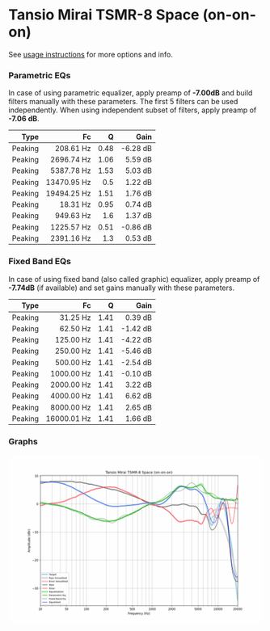 # Tansio Mirai TSMR-8 Space (on-on-on)
See [usage instructions](https://github.com/jaakkopasanen/AutoEq#usage) for more options and info.

### Parametric EQs
In case of using parametric equalizer, apply preamp of **-7.00dB** and build filters manually
with these parameters. The first 5 filters can be used independently.
When using independent subset of filters, apply preamp of **-7.06 dB**.

| Type    | Fc          |    Q | Gain     |
|--------:|------------:|-----:|---------:|
| Peaking | 208.61 Hz   | 0.48 | -6.28 dB |
| Peaking | 2696.74 Hz  | 1.06 | 5.59 dB  |
| Peaking | 5387.78 Hz  | 1.53 | 5.03 dB  |
| Peaking | 13470.95 Hz | 0.5  | 1.22 dB  |
| Peaking | 19494.25 Hz | 1.51 | 1.76 dB  |
| Peaking | 18.31 Hz    | 0.95 | 0.74 dB  |
| Peaking | 949.63 Hz   | 1.6  | 1.37 dB  |
| Peaking | 1225.57 Hz  | 0.51 | -0.86 dB |
| Peaking | 2391.16 Hz  | 1.3  | 0.53 dB  |

### Fixed Band EQs
In case of using fixed band (also called graphic) equalizer, apply preamp of **-7.74dB**
(if available) and set gains manually with these parameters.

| Type    | Fc          |    Q | Gain     |
|--------:|------------:|-----:|---------:|
| Peaking | 31.25 Hz    | 1.41 | 0.39 dB  |
| Peaking | 62.50 Hz    | 1.41 | -1.42 dB |
| Peaking | 125.00 Hz   | 1.41 | -4.22 dB |
| Peaking | 250.00 Hz   | 1.41 | -5.46 dB |
| Peaking | 500.00 Hz   | 1.41 | -2.54 dB |
| Peaking | 1000.00 Hz  | 1.41 | -0.10 dB |
| Peaking | 2000.00 Hz  | 1.41 | 3.22 dB  |
| Peaking | 4000.00 Hz  | 1.41 | 6.62 dB  |
| Peaking | 8000.00 Hz  | 1.41 | 2.65 dB  |
| Peaking | 16000.01 Hz | 1.41 | 1.66 dB  |

### Graphs
![](./Tansio%20Mirai%20TSMR-8%20Space%20(on-on-on).png)